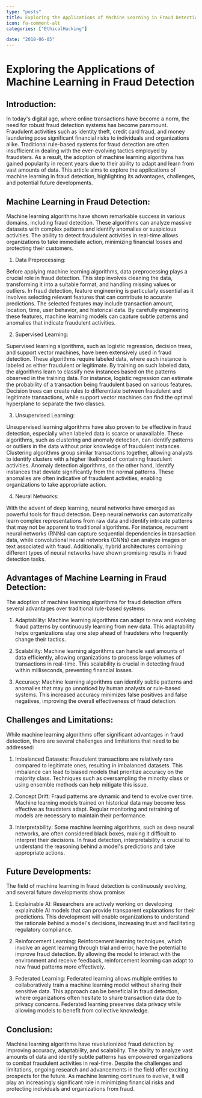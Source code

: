 ```yaml
---
type: "posts"
title: Exploring the Applications of Machine Learning in Fraud Detection
icon: fa-comment-alt
categories: ["EthicalHacking"]

date: "2018-06-05"
---
```


# Exploring the Applications of Machine Learning in Fraud Detection

## Introduction:

In today's digital age, where online transactions have become a norm, the need for robust fraud detection systems has become paramount. Fraudulent activities such as identity theft, credit card fraud, and money laundering pose significant financial risks to individuals and organizations alike. Traditional rule-based systems for fraud detection are often insufficient in dealing with the ever-evolving tactics employed by fraudsters. As a result, the adoption of machine learning algorithms has gained popularity in recent years due to their ability to adapt and learn from vast amounts of data. This article aims to explore the applications of machine learning in fraud detection, highlighting its advantages, challenges, and potential future developments.

## Machine Learning in Fraud Detection:

Machine learning algorithms have shown remarkable success in various domains, including fraud detection. These algorithms can analyze massive datasets with complex patterns and identify anomalies or suspicious activities. The ability to detect fraudulent activities in real-time allows organizations to take immediate action, minimizing financial losses and protecting their customers.

1. Data Preprocessing:

Before applying machine learning algorithms, data preprocessing plays a crucial role in fraud detection. This step involves cleaning the data, transforming it into a suitable format, and handling missing values or outliers. In fraud detection, feature engineering is particularly essential as it involves selecting relevant features that can contribute to accurate predictions. The selected features may include transaction amount, location, time, user behavior, and historical data. By carefully engineering these features, machine learning models can capture subtle patterns and anomalies that indicate fraudulent activities.

2. Supervised Learning:

Supervised learning algorithms, such as logistic regression, decision trees, and support vector machines, have been extensively used in fraud detection. These algorithms require labeled data, where each instance is labeled as either fraudulent or legitimate. By training on such labeled data, the algorithms learn to classify new instances based on the patterns observed in the training data. For instance, logistic regression can estimate the probability of a transaction being fraudulent based on various features. Decision trees can create rules to differentiate between fraudulent and legitimate transactions, while support vector machines can find the optimal hyperplane to separate the two classes.

3. Unsupervised Learning:

Unsupervised learning algorithms have also proven to be effective in fraud detection, especially when labeled data is scarce or unavailable. These algorithms, such as clustering and anomaly detection, can identify patterns or outliers in the data without prior knowledge of fraudulent instances. Clustering algorithms group similar transactions together, allowing analysts to identify clusters with a higher likelihood of containing fraudulent activities. Anomaly detection algorithms, on the other hand, identify instances that deviate significantly from the normal patterns. These anomalies are often indicative of fraudulent activities, enabling organizations to take appropriate action.

4. Neural Networks:

With the advent of deep learning, neural networks have emerged as powerful tools for fraud detection. Deep neural networks can automatically learn complex representations from raw data and identify intricate patterns that may not be apparent to traditional algorithms. For instance, recurrent neural networks (RNNs) can capture sequential dependencies in transaction data, while convolutional neural networks (CNNs) can analyze images or text associated with fraud. Additionally, hybrid architectures combining different types of neural networks have shown promising results in fraud detection tasks.

## Advantages of Machine Learning in Fraud Detection:

The adoption of machine learning algorithms for fraud detection offers several advantages over traditional rule-based systems:

1. Adaptability: Machine learning algorithms can adapt to new and evolving fraud patterns by continuously learning from new data. This adaptability helps organizations stay one step ahead of fraudsters who frequently change their tactics.

2. Scalability: Machine learning algorithms can handle vast amounts of data efficiently, allowing organizations to process large volumes of transactions in real-time. This scalability is crucial in detecting fraud within milliseconds, preventing financial losses.

3. Accuracy: Machine learning algorithms can identify subtle patterns and anomalies that may go unnoticed by human analysts or rule-based systems. This increased accuracy minimizes false positives and false negatives, improving the overall effectiveness of fraud detection.

## Challenges and Limitations:

While machine learning algorithms offer significant advantages in fraud detection, there are several challenges and limitations that need to be addressed:

1. Imbalanced Datasets: Fraudulent transactions are relatively rare compared to legitimate ones, resulting in imbalanced datasets. This imbalance can lead to biased models that prioritize accuracy on the majority class. Techniques such as oversampling the minority class or using ensemble methods can help mitigate this issue.

2. Concept Drift: Fraud patterns are dynamic and tend to evolve over time. Machine learning models trained on historical data may become less effective as fraudsters adapt. Regular monitoring and retraining of models are necessary to maintain their performance.

3. Interpretability: Some machine learning algorithms, such as deep neural networks, are often considered black boxes, making it difficult to interpret their decisions. In fraud detection, interpretability is crucial to understand the reasoning behind a model's predictions and take appropriate actions.

## Future Developments:

The field of machine learning in fraud detection is continuously evolving, and several future developments show promise:

1. Explainable AI: Researchers are actively working on developing explainable AI models that can provide transparent explanations for their predictions. This development will enable organizations to understand the rationale behind a model's decisions, increasing trust and facilitating regulatory compliance.

2. Reinforcement Learning: Reinforcement learning techniques, which involve an agent learning through trial and error, have the potential to improve fraud detection. By allowing the model to interact with the environment and receive feedback, reinforcement learning can adapt to new fraud patterns more effectively.

3. Federated Learning: Federated learning allows multiple entities to collaboratively train a machine learning model without sharing their sensitive data. This approach can be beneficial in fraud detection, where organizations often hesitate to share transaction data due to privacy concerns. Federated learning preserves data privacy while allowing models to benefit from collective knowledge.

## Conclusion:

Machine learning algorithms have revolutionized fraud detection by improving accuracy, adaptability, and scalability. The ability to analyze vast amounts of data and identify subtle patterns has empowered organizations to combat fraudulent activities in real-time. Despite the challenges and limitations, ongoing research and advancements in the field offer exciting prospects for the future. As machine learning continues to evolve, it will play an increasingly significant role in minimizing financial risks and protecting individuals and organizations from fraud.
